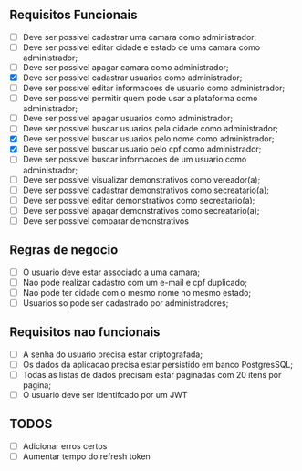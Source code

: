
## Requisitos Funcionais
- [ ] Deve ser possivel cadastrar uma camara como administrador;
- [ ] Deve ser possivel editar cidade e estado de uma camara como administrador;
- [ ] Deve ser possivel apagar camara como administrador;
- [X] Deve ser possivel cadastrar usuarios como administrador;
- [ ] Deve ser possivel editar informacoes de usuario como administrador;
- [ ] Deve ser possivel permitir quem pode usar a plataforma como administrador;
- [ ] Deve ser possivel apagar usuarios como administrador;
- [ ] Deve ser possivel buscar usuarios pela cidade como administrador;
- [X] Deve ser possivel buscar usuarios pelo nome como administrador;
- [X] Deve ser possivel buscar usuario pelo cpf como administrador;
- [ ] Deve ser possivel buscar informacoes de um usuario como administrador;
- [ ] Deve ser possivel visualizar demonstrativos como vereador(a);
- [ ] Deve ser possivel cadastrar demonstrativos como secreatario(a);
- [ ] Deve ser possivel editar demonstrativos como secreatario(a);
- [ ] Deve ser possivel apagar demonstrativos como secreatario(a);
- [ ] Deve ser possivel comparar demonstrativos

## Regras de negocio

- [ ] O usuario deve estar associado a uma camara;
- [ ] Nao pode realizar cadastro com um e-mail e cpf duplicado;
- [ ] Nao pode ter cidade com o mesmo nome no mesmo estado;
- [ ] Usuarios so pode ser cadastrado por administradores;

## Requisitos nao funcionais

- [ ] A senha do usuario precisa estar criptografada;
- [ ] Os dados da aplicacao precisa estar persistido em banco PostgresSQL;
- [ ] Todas as listas de dados precisam estar paginadas com 20 itens por pagina;
- [ ] O usuario deve ser identifcado por um JWT

## TODOS

- [ ] Adicionar erros certos
- [ ] Aumentar tempo do refresh token